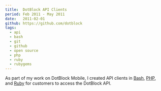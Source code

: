 ```yaml
---
title:  DotBlock API Clients
period: Feb 2011 - May 2011
date:   2011-02-01
github: https://github.com/dotblock
tags:
  - api
  - bash
  - git
  - github
  - open source
  - php
  - ruby
  - rubygems
---
```


As part of my work on DotBlock Mobile, I created API clients in
[Bash][DotBlock API Bash], [PHP][DotBlock API PHP], and [Ruby][DotBlock API
Ruby] for customers to access the DotBlock API.

[DotBlock API Bash]: https://github.com/dotblock/dotblock-api-bash
[DotBlock API PHP]: https://github.com/dotblock/dotblock-api-php
[DotBlock API Ruby]: https://github.com/dotblock/dotblock-api-ruby
